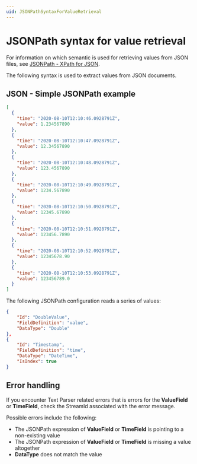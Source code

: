 ```yaml
---
uid: JSONPathSyntaxForValueRetrieval
---
```


# JSONPath syntax for value retrieval

For information on which semantic is used for retrieving values from JSON files, see [JSONPath - XPath for JSON](https://goessner.net/articles/JsonPath/).

The following syntax is used to extract values from JSON documents.

## JSON - Simple JSONPath example

```json
[
  {
    "time": "2020-08-10T12:10:46.0928791Z",
    "value": 1.234567890
  },
  {
    "time": "2020-08-10T12:10:47.0928791Z",
    "value": 12.34567890
  },
  {
    "time": "2020-08-10T12:10:48.0928791Z",
    "value": 123.4567890
  },
  {
    "time": "2020-08-10T12:10:49.0928791Z",
    "value": 1234.567890
  },
  {
    "time": "2020-08-10T12:10:50.0928791Z",
    "value": 12345.67890
  },
  {
    "time": "2020-08-10T12:10:51.0928791Z",
    "value": 123456.7890
  },
  {
    "time": "2020-08-10T12:10:52.0928791Z",
    "value": 12345678.90
  },
  {
    "time": "2020-08-10T12:10:53.0928791Z",
    "value": 123456789.0
  }
]
```

The following JSONPath configuration reads a series of values:

```json
{
    "Id": "DoubleValue",
    "FieldDefinition": "value",
    "DataType": "Double"
},
{
    "Id": "Timestamp",
    "FieldDefinition": "time",
    "DataType": "DateTime",
    "IsIndex": true
}
```

## Error handling

If you encounter Text Parser related errors that is errors for the **ValueField** or **TimeField**, check the StreamId associated with the error message.

Possible errors include the following:

- The JSONPath expression of **ValueField** or **TimeField** is pointing to a non-existing value
- The JSONPath expression of **ValueField** or **TimeField** is missing a value altogether
- **DataType** does not match the value